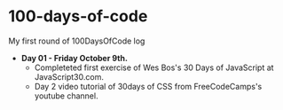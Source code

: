 # 100-days-of-code
My first round of 100DaysOfCode log

* **Day 01 - Friday October 9th.**
	- Completeted first exercise of Wes Bos's 30 Days of JavaScript at JavaScript30.com.
	- Day 2 video tutorial of 30days of CSS from FreeCodeCamps's youtube channel.
